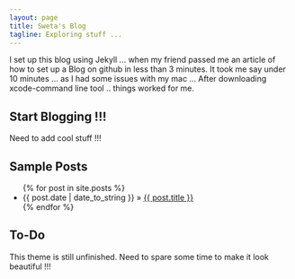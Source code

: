 ```yaml
---
layout: page
title: Sweta's Blog 
tagline: Exploring stuff ...
---
```



I set up this blog using Jekyll  ... when my friend passed me an article of how to set up a Blog on github in less than 3 minutes.
It took me say under 10 minutes ... as I had some issues with my mac ...
After downloading xcode-command line tool .. things worked for me.
## Start Blogging !!! 
Need to add cool stuff !!!
    
## Sample Posts

<ul class="posts">
  {% for post in site.posts %}
    <li><span>{{ post.date | date_to_string }}</span> &raquo; <a href="{{ BASE_PATH }}{{ post.url }}">{{ post.title }}</a></li>
  {% endfor %}
</ul>

## To-Do

This theme is still unfinished. Need to spare some time to make it look beautiful !!!


